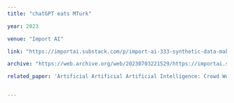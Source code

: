 ```yaml
---
title: "chatGPT eats MTurk"

year: 2023

venue: "Import AI"

link: "https://importai.substack.com/p/import-ai-333-synthetic-data-makes"

archive: "https://web.archive.org/web/20230703221529/https://importai.substack.com/p/import-ai-333-synthetic-data-makes"

related_paper: 'Artificial Artificial Artificial Intelligence: Crowd Workers Widely Use Large Language Models for Text Production Tasks'


---
```


